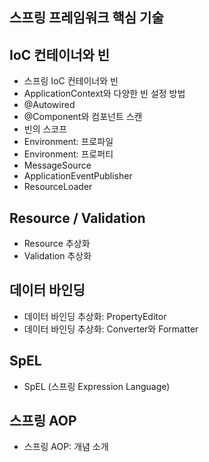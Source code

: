 ## 스프링 프레임워크 핵심 기술

## IoC 컨테이너와 빈

- 스프링 IoC 컨테이너와 빈
- ApplicationContext와 다양한 빈 설정 방법
- @Autowired
- @Component와 컴포넌트 스캔
- 빈의 스코프
- Environment: 프로파일
- Environment: 프로퍼티
- MessageSource
- ApplicationEventPublisher
- ResourceLoader

## Resource / Validation

- Resource 추상화
- Validation 추상화

## 데이터 바인딩

- 데이터 바인딩 추상화: PropertyEditor
- 데이터 바인딩 추상화: Converter와 Formatter

## SpEL

- SpEL (스프링 Expression Language)

## 스프링 AOP

- 스프링 AOP: 개념 소개
